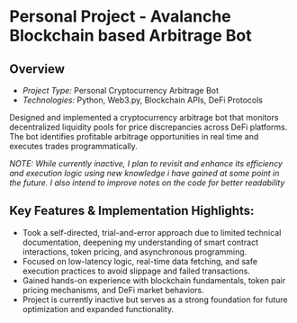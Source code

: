 # Personal Project - Avalanche Blockchain based Arbitrage Bot

## Overview

- *Project Type:* Personal Cryptocurrency Arbitrage Bot
- *Technologies:* Python, Web3.py, Blockchain APIs, DeFi Protocols

Designed and implemented a cryptocurrency arbitrage bot that monitors decentralized liquidity pools for price discrepancies across DeFi platforms. The bot identifies profitable arbitrage opportunities in real time and executes trades programmatically.

*NOTE: While currently inactive, I plan to revisit and enhance its efficiency and execution logic using new knowledge i have gained at some point in the future.*
*I also intend to improve notes on the code for better readability*

## Key Features & Implementation Highlights:

- Took a self-directed, trial-and-error approach due to limited technical documentation, deepening my understanding of smart contract interactions, token pricing, and asynchronous programming.
- Focused on low-latency logic, real-time data fetching, and safe execution practices to avoid slippage and failed transactions.
- Gained hands-on experience with blockchain fundamentals, token pair pricing mechanisms, and DeFi market behaviors.  
- Project is currently inactive but serves as a strong foundation for future optimization and expanded functionality.


